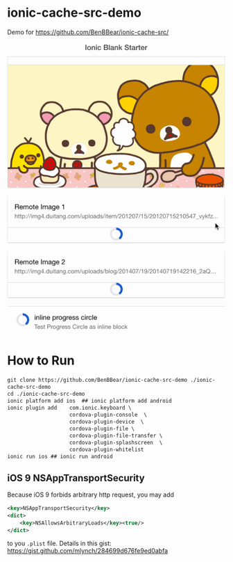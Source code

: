# ionic-cache-src-demo

Demo for https://github.com/BenBBear/ionic-cache-src/

![](./img/ionic-cache-src.gif)


# How to Run


```
git clone https://github.com/BenBBear/ionic-cache-src-demo ./ionic-cache-src-demo
cd ./ionic-cache-src-demo
ionic platform add ios  ## ionic platform add android
ionic plugin add    com.ionic.keyboard \
                    cordova-plugin-console  \
                    cordova-plugin-device  \
                    cordova-plugin-file \
                    cordova-plugin-file-transfer \
                    cordova-plugin-splashscreen  \
                    cordova-plugin-whitelist
ionic run ios ## ionic run android
```


## iOS 9 NSAppTransportSecurity

Because iOS 9 forbids arbitrary http request, you may add

```xml
<key>NSAppTransportSecurity</key>
<dict>
    <key>NSAllowsArbitraryLoads</key><true/>
</dict>
```

to you `.plist` file. Details in this gist: https://gist.github.com/mlynch/284699d676fe9ed0abfa
